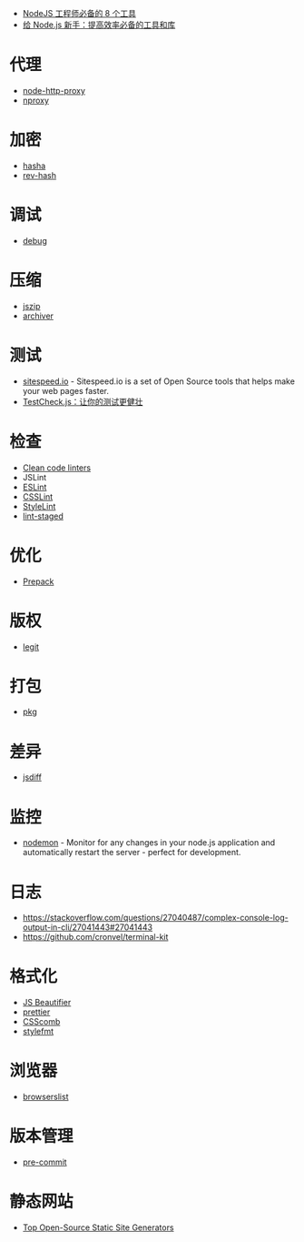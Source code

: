 - [NodeJS 工程师必备的 8 个工具](https://zhuanlan.zhihu.com/p/25310451)
- [给 Node.js 新手：提高效率必备的工具和库](https://node.university/blog/725514/node-toolchain)

# 代理
- [node-http-proxy](https://github.com/nodejitsu/node-http-proxy)
- [nproxy](https://github.com/goddyZhao/nproxy)

# 加密
- [hasha](https://github.com/sindresorhus/hasha)
- [rev-hash](https://www.npmjs.com/package/rev-hash)

# 调试
- [debug](https://github.com/visionmedia/debug)

# 压缩
- [jszip](https://www.npmjs.com/package/jszip)
- [archiver](https://www.npmjs.com/package/archiver)

# 测试
- [sitespeed.io](https://www.sitespeed.io/) - Sitespeed.io is a set of Open Source tools that helps make your web pages faster.
- [TestCheck.js：让你的测试更健壮](http://leebyron.com/testcheck-js/)

# 检查
- [Clean code linters](https://github.com/showcases/clean-code-linters)
- JSLint
- [ESLint](http://eslint.org/)
- [CSSLint](http://csslint.net/)
- [StyleLint](https://stylelint.io/)
- [lint-staged](https://github.com/okonet/lint-staged)

# 优化
- [Prepack](https://www.zhihu.com/question/59360593)

# 版权
- [legit](https://github.com/captainsafia/legit)

# 打包
- [pkg](https://github.com/zeit/pkg)

# 差异
- [jsdiff](https://github.com/kpdecker/jsdiff)

# 监控
- [nodemon](https://github.com/remy/nodemon) - Monitor for any changes in your node.js application and automatically restart the server - perfect for development.

# 日志
- https://stackoverflow.com/questions/27040487/complex-console-log-output-in-cli/27041443#27041443
- https://github.com/cronvel/terminal-kit

# 格式化
- [JS Beautifier](https://github.com/beautify-web/js-beautify)
- [prettier](https://github.com/prettier/prettier)
- [CSScomb](http://csscomb.com/)
- [stylefmt](https://github.com/morishitter/stylefmt)

# 浏览器
- [browserslist](https://github.com/ai/browserslist)

# 版本管理
- [pre-commit](https://github.com/observing/pre-commit)

# 静态网站
- [Top Open-Source Static Site Generators](https://www.staticgen.com/)
